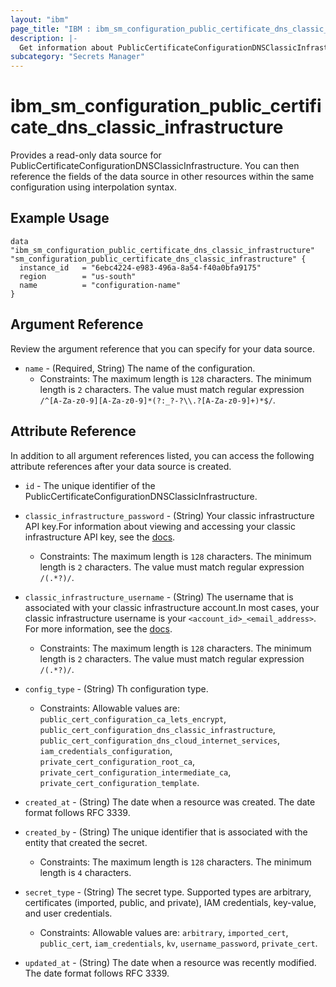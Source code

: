 ```yaml
---
layout: "ibm"
page_title: "IBM : ibm_sm_configuration_public_certificate_dns_classic_infrastructure (Beta)"
description: |-
  Get information about PublicCertificateConfigurationDNSClassicInfrastructure
subcategory: "Secrets Manager"
---
```


# ibm_sm_configuration_public_certificate_dns_classic_infrastructure

Provides a read-only data source for PublicCertificateConfigurationDNSClassicInfrastructure. You can then reference the fields of the data source in other resources within the same configuration using interpolation syntax.

## Example Usage

```hcl
data "ibm_sm_configuration_public_certificate_dns_classic_infrastructure" "sm_configuration_public_certificate_dns_classic_infrastructure" {
  instance_id   = "6ebc4224-e983-496a-8a54-f40a0bfa9175"
  region        = "us-south"
  name          = "configuration-name"
}
```

## Argument Reference

Review the argument reference that you can specify for your data source.

* `name` - (Required, String) The name of the configuration.
  * Constraints: The maximum length is `128` characters. The minimum length is `2` characters. The value must match regular expression `/^[A-Za-z0-9][A-Za-z0-9]*(?:_?-?\\.?[A-Za-z0-9]+)*$/`.

## Attribute Reference

In addition to all argument references listed, you can access the following attribute references after your data source is created.

* `id` - The unique identifier of the PublicCertificateConfigurationDNSClassicInfrastructure.
* `classic_infrastructure_password` - (String) Your classic infrastructure API key.For information about viewing and accessing your classic infrastructure API key, see the [docs](https://cloud.ibm.com/docs/account?topic=account-classic_keys).
  * Constraints: The maximum length is `128` characters. The minimum length is `2` characters. The value must match regular expression `/(.*?)/`.

* `classic_infrastructure_username` - (String) The username that is associated with your classic infrastructure account.In most cases, your classic infrastructure username is your `<account_id>_<email_address>`. For more information, see the [docs](https://cloud.ibm.com/docs/account?topic=account-classic_keys).
  * Constraints: The maximum length is `128` characters. The minimum length is `2` characters. The value must match regular expression `/(.*?)/`.

* `config_type` - (String) Th configuration type.
  * Constraints: Allowable values are: `public_cert_configuration_ca_lets_encrypt`, `public_cert_configuration_dns_classic_infrastructure`, `public_cert_configuration_dns_cloud_internet_services`, `iam_credentials_configuration`, `private_cert_configuration_root_ca`, `private_cert_configuration_intermediate_ca`, `private_cert_configuration_template`.

* `created_at` - (String) The date when a resource was created. The date format follows RFC 3339.

* `created_by` - (String) The unique identifier that is associated with the entity that created the secret.
  * Constraints: The maximum length is `128` characters. The minimum length is `4` characters.

* `secret_type` - (String) The secret type. Supported types are arbitrary, certificates (imported, public, and private), IAM credentials, key-value, and user credentials.
  * Constraints: Allowable values are: `arbitrary`, `imported_cert`, `public_cert`, `iam_credentials`, `kv`, `username_password`, `private_cert`.

* `updated_at` - (String) The date when a resource was recently modified. The date format follows RFC 3339.

